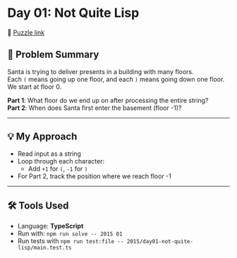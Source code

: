 # Day 01: Not Quite Lisp

📅 [Puzzle link](https://adventofcode.com/2015/day/1)

## 🧩 Problem Summary

Santa is trying to deliver presents in a building with many floors.  
Each `(` means going up one floor, and each `)` means going down one floor.  
We start at floor 0.

**Part 1**: What floor do we end up on after processing the entire string?  
**Part 2**: When does Santa first enter the basement (floor -1)?

---

## 💡 My Approach

- Read input as a string
- Loop through each character:
  - Add `+1` for `(`, `-1` for `)`
- For Part 2, track the position where we reach floor -1

---

## 🛠️ Tools Used

- Language: **TypeScript**
- Run with: `npm run solve -- 2015 01`
- Run tests with `npm run test:file -- 2015/day01-not-quite-lisp/main.test.ts`
